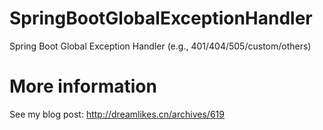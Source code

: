 # SpringBootGlobalExceptionHandler
Spring Boot Global Exception Handler (e.g., 401/404/505/custom/others)

# More information
See my blog post: http://dreamlikes.cn/archives/619
